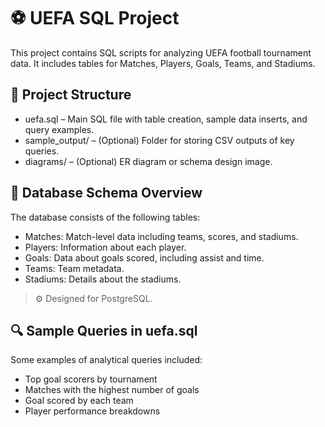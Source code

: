 # ⚽ UEFA SQL Project

This project contains SQL scripts for analyzing UEFA football tournament data. It includes tables for Matches, Players, Goals, Teams, and Stadiums.

## 📁 Project Structure

- uefa.sql – Main SQL file with table creation, sample data inserts, and query examples.
- sample_output/ – (Optional) Folder for storing CSV outputs of key queries.
- diagrams/ – (Optional) ER diagram or schema design image.

## 🧩 Database Schema Overview

The database consists of the following tables:

- Matches: Match-level data including teams, scores, and stadiums.
- Players: Information about each player.
- Goals: Data about goals scored, including assist and time.
- Teams: Team metadata.
- Stadiums: Details about the stadiums.

> ⚙ Designed for PostgreSQL.

## 🔍 Sample Queries in uefa.sql

Some examples of analytical queries included:

- Top goal scorers by tournament
- Matches with the highest number of goals
- Goal scored by each team
- Player performance breakdowns

